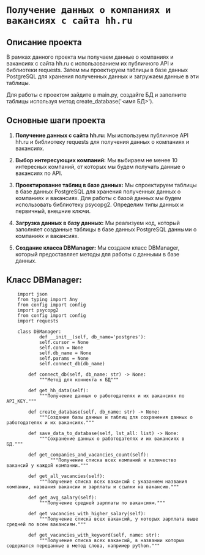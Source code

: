 # **`Получение данных о компаниях и вакансиях с сайта hh.ru`**

## Описание проекта

В рамках данного проекта мы получаем данные о компаниях и вакансиях с сайта hh.ru с использованием их публичного API и библиотеки requests. Затем мы проектируем таблицы в базе данных PostgreSQL для хранения полученных данных и загружаем данные в эти таблицы.

Для работы с проектом зайдите в main.py, создайте БД и заполните таблицы используя метод create_database('<имя БД>'). 


## Основные шаги проекта

1. **Получение данных с сайта hh.ru:**
Мы используем публичное API hh.ru и библиотеку requests для получения данных о компаниях и вакансиях.

2. **Выбор интересующих компаний:**
Мы выбираем не менее 10 интересных компаний, от которых мы будем получать данные о вакансиях по API.

3. **Проектирование таблиц в базе данных:**
Мы спроектируем таблицы в базе данных PostgreSQL для хранения полученных данных о компаниях и вакансиях. Для работы с базой данных мы будем использовать библиотеку psycopg2. Определим типы данных и первичный, внешние ключи.

4. **Загрузка данных в базу данных:**
Мы реализуем код, который заполняет созданные таблицы в базе данных PostgreSQL данными о компаниях и вакансиях.

5. **Создание класса DBManager:**
Мы создаем класс DBManager, который предоставляет методы для работы с данными в базе данных.

## Класс DBManager:

        import json
        from typing import Any
        from config import config
        import psycopg2
        from config import config
        import requests
        
        class DBManager:
                def __init__(self, db_name='postgres'):
                self.cursor = None
                self.conn = None
                self.db_name = None
                self.params = None
                self.connect_db(db_name)

            def connect_db(self, db_name: str) -> None:
                """Метод для коннекта к БД"""
        
            def get_hh_data(self):
                """Получение данных о работодателях и их вакансиях по API_KEY."""
        
            def create_database(self, db_name: str) -> None:
                """Создание базы данных и таблиц для сохранения данных о работодателях и их вакансиях."""
        
            def save_data_to_database(self, lst_all: list) -> None:
                """Сохранение данных о работодателях и их вакансиях в БД."""
        
            def get_companies_and_vacancies_count(self):
                    """Получение списка всех компаний и количество вакансий у каждой компании."""
        
            def get_all_vacancies(self):
                """Получение списка всех вакансий с указанием названия компании, названия вакансии и зарплаты и ссылки на вакансию."""
        
            def get_avg_salary(self):
                """Получение средней зарплаты по вакансиям."""
        
            def get_vacancies_with_higher_salary(self):
                """Получение списка всех вакансий, у которых зарплата выше средней по всем вакансиям."""
        
            def get_vacancies_with_keyword(self, name: str):
                """Получение списка всех вакансий, в названии которых содержатся переданные в метод слова, например python."""
